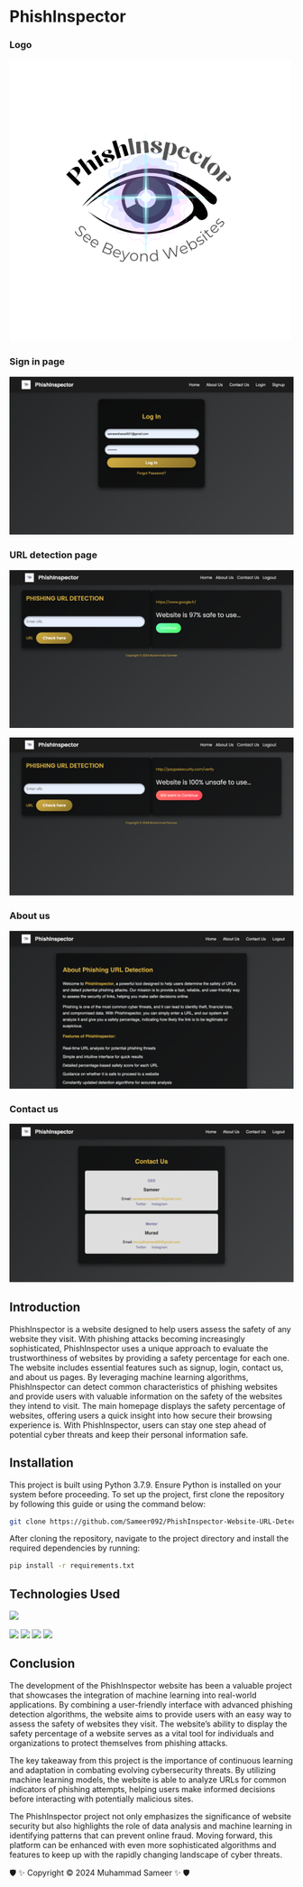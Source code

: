 # PhishInspector 

### Logo

![image](https://github.com/Sameer092/PhishInspector-Website-URL-Detection/blob/main/PhishInspector/static/logo.png?raw=true)

### Sign in page

![image](https://github.com/Sameer092/PhishInspector-Website-URL-Detection/blob/main/PhishInspector/static/1.png?raw=true)

### URL detection page

![image](https://github.com/Sameer092/PhishInspector-Website-URL-Detection/blob/main/PhishInspector/static/2.png?raw=true)

![image](https://github.com/Sameer092/PhishInspector-Website-URL-Detection/blob/main/PhishInspector/static/3.png?raw=true)

### About us

![image](https://github.com/Sameer092/PhishInspector-Website-URL-Detection/blob/main/PhishInspector/static/4.png?raw=true)

### Contact us

![image](https://github.com/Sameer092/PhishInspector-Website-URL-Detection/blob/main/PhishInspector/static/5.png?raw=true)


## Introduction

PhishInspector is a website designed to help users assess the safety of any website they visit. With phishing attacks becoming increasingly sophisticated, PhishInspector uses a unique approach to evaluate the trustworthiness of websites by providing a safety percentage for each one. The website includes essential features such as signup, login, contact us, and about us pages. By leveraging machine learning algorithms, PhishInspector can detect common characteristics of phishing websites and provide users with valuable information on the safety of the websites they intend to visit. The main homepage displays the safety percentage of websites, offering users a quick insight into how secure their browsing experience is. With PhishInspector, users can stay one step ahead of potential cyber threats and keep their personal information safe.


## Installation

This project is built using Python 3.7.9. Ensure Python is installed on your system before proceeding. To set up the project, first clone the repository by following this guide or using the command below:
```bash
git clone https://github.com/Sameer092/PhishInspector-Website-URL-Detection.git
```
After cloning the repository, navigate to the project directory and install the required dependencies by running:

```bash
pip install -r requirements.txt
```



## Technologies Used

![](https://forthebadge.com/images/badges/made-with-python.svg)

[<img target="_blank" src="https://upload.wikimedia.org/wikipedia/commons/3/31/NumPy_logo_2020.svg" width=200>](https://numpy.org/doc/) [<img target="_blank" src="https://upload.wikimedia.org/wikipedia/commons/e/ed/Pandas_logo.svg" width=200>](https://pandas.pydata.org/pandas-docs/stable/reference/api/pandas.DataFrame.html)
[<img target="_blank" src="https://upload.wikimedia.org/wikipedia/commons/8/84/Matplotlib_icon.svg" width=100>](https://matplotlib.org/)
[<img target="_blank" src="https://scikit-learn.org/stable/_static/scikit-learn-logo-small.png" width=200>](https://scikit-learn.org/stable/) 



## Conclusion
The development of the PhishInspector website has been a valuable project that showcases the integration of machine learning into real-world applications. By combining a user-friendly interface with advanced phishing detection algorithms, the website aims to provide users with an easy way to assess the safety of websites they visit. The website’s ability to display the safety percentage of a website serves as a vital tool for individuals and organizations to protect themselves from phishing attacks.

The key takeaway from this project is the importance of continuous learning and adaptation in combating evolving cybersecurity threats. By utilizing machine learning models, the website is able to analyze URLs for common indicators of phishing attempts, helping users make informed decisions before interacting with potentially malicious sites.

The PhishInspector project not only emphasizes the significance of website security but also highlights the role of data analysis and machine learning in identifying patterns that can prevent online fraud. Moving forward, this platform can be enhanced with even more sophisticated algorithms and features to keep up with the rapidly changing landscape of cyber threats.

🛡️ ✨ Copyright © 2024 Muhammad Sameer ✨ 🛡️
